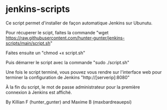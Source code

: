 # jenkins-scripts

Ce script permet d'installer de façon automatique Jenkins sur Ubunutu.

Pour récuperer le scipt, faites la commande "wget https://raw.githubusercontent.com/hunter-gunter/jenkins-scripts/main/script.sh"

Faites ensuite un "chmod +x script.sh"

Puis démarrer le script avec la commande "sudo ./script.sh"

Une fois le script terminé, vous pouvez vous rendre sur l'interface web pour terminer la configuration de Jenkins "http://[serverip]:8080"

À la fin du script, le mot de passe administrateur pour la première connexion à Jenkins est affiché.

By Killian F (hunter_gunter)
and Maxime B (maxbardreauepsi)
